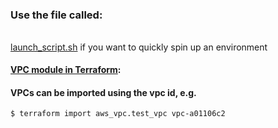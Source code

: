 ### Use the file called:

###### 
[launch_script.sh](https://github.com/Hawaiideveloper/Sample_Env/blob/main/TerraForm/configurations/launch_script.sh) if you want to quickly spin up an environment


#### [VPC module in Terraform](https://registry.terraform.io/providers/hashicorp/aws/latest/docs/resources/vpc):

#### VPCs can be imported using the vpc id, e.g.

```
$ terraform import aws_vpc.test_vpc vpc-a01106c2
```
